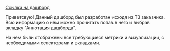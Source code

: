 [Ссылка на дашборд](https://datalens.yandex/kn3d8n1yt1e86)

Приветсвую!
Данный дашборд был разработан исходя из ТЗ заказчика. Всю информацию о нём можно прочитать попав в него и выбрав вкладку "Аннотация дашборда".

На нём были отображены все требующиеся метрики и визуализации, с необходимыми селекторами и вкладками.

